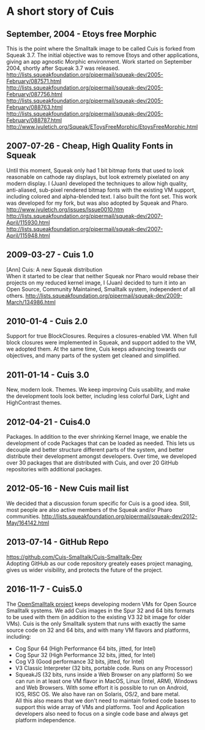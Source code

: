 # A short story of Cuis #

## September, 2004 - Etoys free Morphic ##
This is the point where the Smalltalk image to be called Cuis is forked from Squeak 3.7. The initial objective was to remove Etoys and other applications, giving an app agnostic Morphic environment. Work started on September 2004, shortly after Squeak 3.7 was released.  
http://lists.squeakfoundation.org/pipermail/squeak-dev/2005-February/087571.html  
http://lists.squeakfoundation.org/pipermail/squeak-dev/2005-February/087756.html  
http://lists.squeakfoundation.org/pipermail/squeak-dev/2005-February/088763.html  
http://lists.squeakfoundation.org/pipermail/squeak-dev/2005-February/088787.html  
http://www.jvuletich.org/Squeak/EToysFreeMorphic/EtoysFreeMorphic.html  

## 2007-07-26 - Cheap, High Quality Fonts in Squeak ##
Until this moment, Squeak only had 1 bit bitmap fonts that used to look reasonable on cathode ray displays, but look extremely pixelated on any modern display. I (Juan) developed the techniques to allow high quality, anti-aliased, sub-pixel rendered bitmap fonts with the existing VM support, including colored and alpha-blended text. I also built the font set. This work was developed for my fork, but was also adopted by Squeak and Pharo.
http://www.jvuletich.org/issues/Issue0010.htm  
http://lists.squeakfoundation.org/pipermail/squeak-dev/2007-April/115930.html  
http://lists.squeakfoundation.org/pipermail/squeak-dev/2007-April/115948.html  

## 2009-03-27 - Cuis 1.0 ##
[Ann] Cuis: A new Squeak distribution  
When it started to be clear that neither Squeak nor Pharo would rebase their projects on my reduced kernel image, I (Juan) decided to turn it into an Open Source, Community Maintained, Smalltalk system, independent of all others.
http://lists.squeakfoundation.org/pipermail/squeak-dev/2009-March/134986.html  

## 2010-01-4 - Cuis 2.0 ##
Support for true BlockClosures. Requires a closures-enabled VM.
When full block closures were implemented in Squeak, and support added to the VM, we adopted them. At the same time, Cuis keeps advancing towards our objectives, and many parts of the system get cleaned and simplified.

## 2011-01-14 - Cuis 3.0 ##
New, modern look. Themes. We keep improving Cuis usability, and make the development tools look better, including less colorful Dark, Light and HighContrast themes.   

## 2012-04-21 - Cuis4.0 ##
Packages. In addition to the ever shrinking Kernel Image, we enable the development of code Packages that can be loaded as needed. This lets us decouple and better structure different parts of the system, and better distribute their development amongst developers. Over time, we developed over 30 packages that are distributed with Cuis, and over 20 GitHub repositories with additional packages.   

## 2012-05-16 - New Cuis mail list ##
We decided that a discussion forum specific for Cuis is a good idea. Still, most people are also active members of the Squeak and/or Pharo communities.
http://lists.squeakfoundation.org/pipermail/squeak-dev/2012-May/164142.html  

## 2013-07-14 - GitHub Repo ##
https://github.com/Cuis-Smalltalk/Cuis-Smalltalk-Dev  
Adopting GitHub as our code repository greately eases project managing, gives us wider visibility, and protects the future of the project.

## 2016-11-7 - Cuis5.0 ##
The [OpenSmalltalk project](http://www.opensmalltalk.org) keeps developing modern VMs for Open Source Smalltalk systems. We add Cuis images in the Spur 32 and 64 bits formats to be used with them (in addition to the existing V3 32 bit image for older VMs). Cuis is the only Smalltalk system that runs with exactly the same source code on 32 and 64 bits, and with many VM flavors and platforms, including:
- Cog Spur 64 (High Performance 64 bits, jitted, for Intel)  
- Cog Spur 32 (High Performance 32 bits, jitted, for Intel)  
- Cog V3  (Good performance 32 bits, jitted, for Intel) 
- V3 Classic Interpreter (32 bits, portable code. Runs on any Processor)
- SqueakJS (32 bits, runs inside a Web Browser on any platform)
So we can run in at least one VM flavor in MacOS, Linux (Intel, ARM), Windows and Web Browsers. With some effort it is possible to run on Android, IOS, RISC OS. We also have ran on Solaris, OS/2, and bare metal.  
All this also means that we don't need to maintain forked code bases to support this wide array of VMs and platforms. Tool and Application developers also need to focus on a single code base and always get platform independence.   
